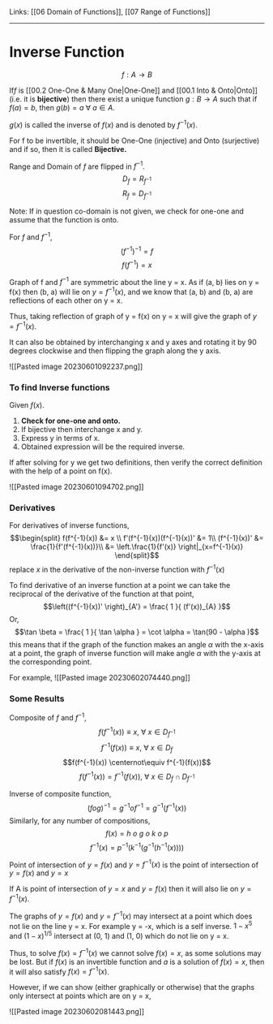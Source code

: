 Links: [[06 Domain of Functions]], [[07 Range of Functions]]
___
# Inverse Function
$$f:A \to B$$

If$f$ is [[00.2 One-One & Many One|One-One]] and [[00.1 Into & Onto|Onto]] (i.e. it is **bijective**) then there exist a unique function $g: B \to A$ such that if $f(a) = b$, then $g(b) = a\ \forall\ a \in A$.

$g(x)$ is called the inverse of $f(x)$ and is denoted by $f^{-1}(x)$.

For f to be invertible, it should be One-One (injective) and Onto (surjective) and if so, then it is called **Bijective.**


Range and Domain of $f$ are flipped in $f^{-1}$. 
$$D_{f} = R_{f^{-1}}$$
$$R_{f} = D_{f^{-1}}$$

Note: If in question co-domain is not given, we check for one-one and assume that the function is onto. 

For $f$ and $f^{-1}$,
$$(f^{-1})^{-1}=f$$
$$f(f^{-1})=x$$

Graph of f and $f^{-1}$ are symmetric about the line y = x. As if (a, b) lies on y = f(x) then (b, a) will lie on $y = f^{-1}(x)$, and we know that (a, b) and (b, a) are reflections of each other on y = x.

Thus, taking reflection of graph of y = f(x) on y = x will give the graph of $y = f^{-1}(x)$.  

It can also be obtained by interchanging x and y axes and rotating it by 90 degrees clockwise and then flipping the graph along the y axis.  

![[Pasted image 20230601092237.png]]

### To find Inverse functions
Given $f(x)$.
1. **Check for one-one and onto.**
2. If bijective then interchange x and y.
3. Express y in terms of x.
4. Obtained expression will be the required inverse. 

If after solving for y we get two definitions, then verify the correct definition with the help of a point on f(x). 

![[Pasted image 20230601094702.png]]


### Derivatives

For derivatives of inverse functions,
$$\begin{split}
f(f^{-1}(x)) &= x \\
f'(f^{-1}(x))(f^{-1}(x))' &= 1\\
(f^{-1}(x))' &= \frac{1}{f'(f^{-1}(x))}\\
&=  \left.\frac{1}{f'(x)}  \right|_{x=f^{-1}(x)}
\end{split}$$
replace $x$ in the derivative of the non-inverse function with $f^{-1}(x)$


To find derivative of an inverse function at a point we can take the reciprocal of the derivative of the function at that point,
$$\left((f^{-1}(x))' \right)_{A'} = \frac{ 1 }{ (f'(x))_{A} }$$
Or,
$$\tan \beta = \frac{ 1 }{ \tan \alpha } = \cot \alpha = \tan(90 - \alpha )$$
this means that if the graph of the function makes an angle $\alpha$ with the x-axis at a point, the graph of inverse function will make angle $\alpha$ with the y-axis at the corresponding point.

For example,
![[Pasted image 20230602074440.png]]

### Some Results
Composite of $f$ and $f^{-1}$,
$$f(f^{-1}(x)) \equiv x,\ \forall\ x \in D_{f^{-1}}$$
$$f^{-1}(f(x)) \equiv x,\ \forall\ x \in D_{f}$$
$$f(f^{-1}(x)) \centernot\equiv f^{-1}(f(x))$$
$$f(f^{-1}(x)) = f^{-1}(f(x)),\ \forall\ x \in D_{f} \cap D_{f^{-1}}$$

Inverse of composite function,
$$(fog)^{-1} = g^{-1}of^{-1} = g^{-1}(f^{-1}(x))$$
Similarly, for any number of compositions,
$$f(x) = h\ o\ g\ o\ k\ o\ p$$
$$f^{-1}(x) = p ^{-1}(k^{-1}(g^{-1}(h^{-1}(x))))$$

Point of intersection of $y=f(x)$ and $y =f^{-1}(x)$ is the point of intersection of $y= f(x)$ and $y=x$

If A is point of intersection of $y = x$ and $y = f(x)$ then it will also lie on $y = f^{-1}(x)$. 

The graphs of $y = f(x)$ and $y = f^{-1}(x)$ may intersect at a point which does not lie on the line y = x. For example y = -x, which is a self inverse. 
$1 - x^{5}$ and $(1-x)^{1/5}$ intersect at (0, 1) and (1, 0) which do not lie on y = x.

Thus, to solve $f(x) = f^{-1}(x)$ we cannot solve $f(x) = x$, as some solutions may be lost.  But if $f(x)$ is an invertible function and $a$ is a solution of $f(x) = x$, then it will also satisfy $f(x) = f^{-1}(x)$.

However, if we can show (either graphically or otherwise) that the graphs only intersect at points which are on y = x,

![[Pasted image 20230602081443.png]]

